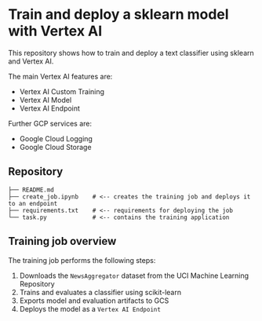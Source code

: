# Train and deploy a sklearn model with Vertex AI

This repository shows how to train and deploy a text classifier using sklearn and Vertex AI.

The main Vertex AI features are:
- Vertex AI Custom Training
- Vertex AI Model
- Vertex AI Endpoint

Further GCP services are:
- Google Cloud Logging
- Google Cloud Storage

## Repository

    ├── README.md
    ├── create_job.ipynb    # <-- creates the training job and deploys it to an endpoint
    ├── requirements.txt    # <-- requirements for deploying the job
    └── task.py             # <-- contains the training application

## Training job overview

The training job performs the following steps:

1. Downloads the `NewsAggregator` dataset from the UCI Machine Learning Repository
2. Trains and evaluates a classifier using scikit-learn
3. Exports model and evaluation artifacts to GCS
4. Deploys the model as a `Vertex AI Endpoint`
